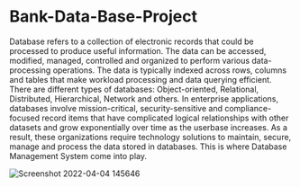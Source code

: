 # Bank-Data-Base-Project


Database refers to a collection of electronic records that could be processed to produce useful information. The data can be accessed, modified, managed, controlled and organized to perform various data-processing operations. The data is typically indexed across rows, columns and tables that make workload processing and data querying efficient. There are different types of databases: Object-oriented, Relational, Distributed, Hierarchical, Network and others. In enterprise applications, databases involve mission-critical, security-sensitive and compliance-focused record items that have complicated logical relationships with other datasets and grow exponentially over time as the userbase increases. As a result, these organizations require technology solutions to maintain, secure, manage and process the data stored in databases. This is where Database Management System come into play.



![Screenshot 2022-04-04 145646](https://user-images.githubusercontent.com/97694540/161572878-d5090406-1c8b-4edc-9632-86da3f3c51c5.png)
